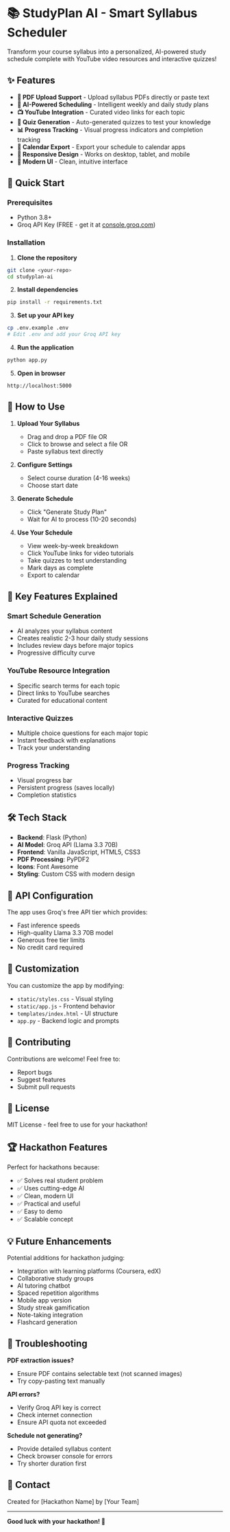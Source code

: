 # 📚 StudyPlan AI - Smart Syllabus Scheduler

Transform your course syllabus into a personalized, AI-powered study schedule complete with YouTube video resources and interactive quizzes!

## ✨ Features

- **📄 PDF Upload Support** - Upload syllabus PDFs directly or paste text
- **🎯 AI-Powered Scheduling** - Intelligent weekly and daily study plans
- **📺 YouTube Integration** - Curated video links for each topic
- **🧠 Quiz Generation** - Auto-generated quizzes to test your knowledge
- **📊 Progress Tracking** - Visual progress indicators and completion tracking
- **📅 Calendar Export** - Export your schedule to calendar apps
- **📱 Responsive Design** - Works on desktop, tablet, and mobile
- **🎨 Modern UI** - Clean, intuitive interface

## 🚀 Quick Start

### Prerequisites

- Python 3.8+
- Groq API Key (FREE - get it at [console.groq.com](https://console.groq.com/keys))

### Installation

1. **Clone the repository**
```bash
git clone <your-repo>
cd studyplan-ai
```

2. **Install dependencies**
```bash
pip install -r requirements.txt
```

3. **Set up your API key**
```bash
cp .env.example .env
# Edit .env and add your Groq API key
```

4. **Run the application**
```bash
python app.py
```

5. **Open in browser**
```
http://localhost:5000
```

## 📖 How to Use

1. **Upload Your Syllabus**
   - Drag and drop a PDF file OR
   - Click to browse and select a file OR
   - Paste syllabus text directly

2. **Configure Settings**
   - Select course duration (4-16 weeks)
   - Choose start date

3. **Generate Schedule**
   - Click "Generate Study Plan"
   - Wait for AI to process (10-20 seconds)

4. **Use Your Schedule**
   - View week-by-week breakdown
   - Click YouTube links for video tutorials
   - Take quizzes to test understanding
   - Mark days as complete
   - Export to calendar

## 🎯 Key Features Explained

### Smart Schedule Generation
- AI analyzes your syllabus content
- Creates realistic 2-3 hour daily study sessions
- Includes review days before major topics
- Progressive difficulty curve

### YouTube Resource Integration
- Specific search terms for each topic
- Direct links to YouTube searches
- Curated for educational content

### Interactive Quizzes
- Multiple choice questions for each major topic
- Instant feedback with explanations
- Track your understanding

### Progress Tracking
- Visual progress bar
- Persistent progress (saves locally)
- Completion statistics

## 🛠️ Tech Stack

- **Backend**: Flask (Python)
- **AI Model**: Groq API (Llama 3.3 70B)
- **Frontend**: Vanilla JavaScript, HTML5, CSS3
- **PDF Processing**: PyPDF2
- **Icons**: Font Awesome
- **Styling**: Custom CSS with modern design

## 📝 API Configuration

The app uses Groq's free API tier which provides:
- Fast inference speeds
- High-quality Llama 3.3 70B model
- Generous free tier limits
- No credit card required

## 🎨 Customization

You can customize the app by modifying:
- `static/styles.css` - Visual styling
- `static/app.js` - Frontend behavior
- `templates/index.html` - UI structure
- `app.py` - Backend logic and prompts

## 🤝 Contributing

Contributions are welcome! Feel free to:
- Report bugs
- Suggest features
- Submit pull requests

## 📄 License

MIT License - feel free to use for your hackathon!

## 🏆 Hackathon Features

Perfect for hackathons because:
- ✅ Solves real student problem
- ✅ Uses cutting-edge AI
- ✅ Clean, modern UI
- ✅ Practical and useful
- ✅ Easy to demo
- ✅ Scalable concept

## 💡 Future Enhancements

Potential additions for hackathon judging:
- Integration with learning platforms (Coursera, edX)
- Collaborative study groups
- AI tutoring chatbot
- Spaced repetition algorithms
- Mobile app version
- Study streak gamification
- Note-taking integration
- Flashcard generation

## 🐛 Troubleshooting

**PDF extraction issues?**
- Ensure PDF contains selectable text (not scanned images)
- Try copy-pasting text manually

**API errors?**
- Verify Groq API key is correct
- Check internet connection
- Ensure API quota not exceeded

**Schedule not generating?**
- Provide detailed syllabus content
- Check browser console for errors
- Try shorter duration first

## 📧 Contact

Created for [Hackathon Name] by [Your Team]

---

**Good luck with your hackathon! 🚀**